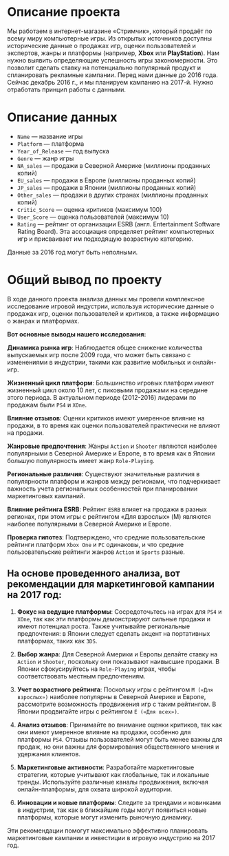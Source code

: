 # Описание проекта

Мы работаем в интернет-магазине «Стримчик», который продаёт по всему миру компьютерные игры. Из открытых источников доступны исторические данные о продажах игр, оценки пользователей и экспертов, жанры и платформы (например, **Xbox** или **PlayStation**). Нам нужно выявить определяющие успешность игры закономерности. Это позволит сделать ставку на потенциально популярный продукт и спланировать рекламные кампании.
Перед нами данные до 2016 года. Сейчас декабрь 2016 г., и мы планируем кампанию на 2017-й. Нужно отработать принцип работы с данными. 

# Описание данных

- `Name` — название игры
- `Platform` — платформа
- `Year_of_Release` — год выпуска
- `Genre` — жанр игры
- `NA_sales` — продажи в Северной Америке (миллионы проданных копий)
- `EU_sales` — продажи в Европе (миллионы проданных копий)
- `JP_sales` — продажи в Японии (миллионы проданных копий)
- `Other_sales` — продажи в других странах (миллионы проданных копий)
- `Critic_Score` — оценка критиков (максимум 100)
- `User_Score` — оценка пользователей (максимум 10)
- `Rating` — рейтинг от организации ESRB (англ. Entertainment Software Rating Board). Эта ассоциация определяет рейтинг компьютерных игр и присваивает им подходящую возрастную категорию.

Данные за 2016 год могут быть неполными.

# Общий вывод по проекту

В ходе данного проекта анализа данных мы провели комплексное исследование игровой индустрии, используя исторические данные о продажах игр, оценки пользователей и критиков, а также информацию о жанрах и платформах. 

**Вот основные выводы нашего исследования:**

**Динамика рынка игр**: Наблюдается общее снижение количества выпускаемых игр после 2009 года, что может быть связано с изменениями в индустрии, такими как развитие мобильных и онлайн-игр.

**Жизненный цикл платформ**: Большинство игровых платформ имеют жизненный цикл около 10 лет, с пиковыми продажами на середине этого периода. В актуальном периоде (2012-2016) лидерами по продажам были `PS4` и `XOne`.

**Влияние отзывов**: Оценки критиков имеют умеренное влияние на продажи, в то время как оценки пользователей практически не влияют на продажи.

**Жанровые предпочтения**: Жанры `Action` и `Shooter` являются наиболее популярными в Северной Америке и Европе, в то время как в Японии большую популярность имеет жанр `Role-Playing`.

**Региональные различия**: Существуют значительные различия в популярности платформ и жанров между регионами, что подчеркивает важность учета региональных особенностей при планировании маркетинговых кампаний.

**Влияние рейтинга ESRB**: Рейтинг `ESRB` влияет на продажи в разных регионах, при этом игры с рейтингом «Для взрослых» (M) являются наиболее популярными в Северной Америке и Европе.

**Проверка гипотез**: Подтверждено, что средние пользовательские рейтинги платформ `Xbox One` и `PC` одинаковы, и что средние пользовательские рейтинги жанров `Action` и `Sports` разные.

## На основе проведенного анализа, вот рекомендации для маркетинговой кампании на 2017 год:

1. **Фокус на ведущие платформы**: Сосредоточьтесь на играх для `PS4` и `XOne`, так как эти платформы демонстрируют сильные продажи и имеют потенциал роста. Также учитывайте региональные предпочтения: в Японии следует сделать акцент на портативных платформах, таких как `3DS`.

2. **Выбор жанра**: Для Северной Америки и Европы делайте ставку на `Action` и `Shooter`, поскольку они показывают наивысшие продажи. В Японии сфокусируйтесь на `Role-Playing` играх, чтобы соответствовать местным предпочтениям.

3. **Учет возрастного рейтинга**: Поскольку игры с рейтингом `M («Для взрослых»)` наиболее популярны в Северной Америке и Европе, рассмотрите возможность продвижения игр с таким рейтингом. В Японии продвигайте игры с рейтингом `E («Для всех»)`.

4. **Анализ отзывов**: Принимайте во внимание оценки критиков, так как они имеют умеренное влияние на продажи, особенно для платформы `PS4`. Отзывы пользователей могут быть менее важны для продаж, но они важны для формирования общественного мнения и удержания клиентов.

5. **Маркетинговые активности**: Разработайте маркетинговые стратегии, которые учитывают как глобальные, так и локальные тренды. Используйте различные каналы продвижения, включая онлайн-платформы, для охвата широкой аудитории.

6. **Инновации и новые платформы**: Следите за трендами и новинками в индустрии, так как в ближайшие годы могут появиться новые платформы, которые могут изменить рыночную динамику.

Эти рекомендации помогут максимально эффективно планировать маркетинговые кампании и инвестиции в игровую индустрию на 2017 год.